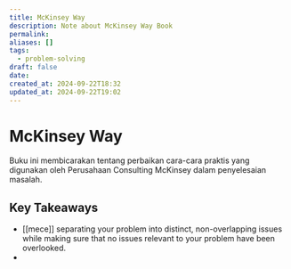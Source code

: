 ```yaml
---
title: McKinsey Way
description: Note about McKinsey Way Book
permalink: 
aliases: []
tags:
  - problem-solving
draft: false
date: 
created_at: 2024-09-22T18:32
updated_at: 2024-09-22T19:02
---
```


# McKinsey Way

Buku ini membicarakan tentang perbaikan cara-cara praktis yang digunakan oleh Perusahaan Consulting McKinsey dalam penyelesaian masalah.

## Key Takeaways

- [[mece]] separating your problem into distinct, non-overlapping issues while making sure that no issues relevant to your problem have been overlooked.
- 